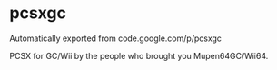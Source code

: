 # pcsxgc
Automatically exported from code.google.com/p/pcsxgc

PCSX for GC/Wii by the people who brought you Mupen64GC/Wii64.
